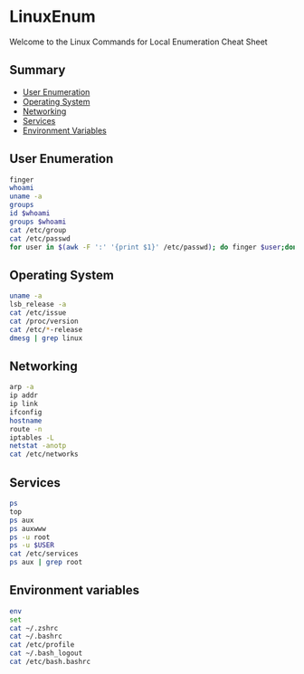 # LinuxEnum
Welcome to the Linux Commands for Local Enumeration Cheat Sheet


## Summary

* [User Enumeration](#userenumeration)
* [Operating System](#operatingsystem)
* [Networking](#network)
* [Services](#services)
* [Environment Variables](#environmentvar)






## User Enumeration

```bash
finger
whoami
uname -a
groups
id $whoami
groups $whoami
cat /etc/group
cat /etc/passwd
for user in $(awk -F ':' '{print $1}' /etc/passwd); do finger $user;done |grep Shell  2>/dev/null
```

## Operating System

```bash
uname -a
lsb_release -a
cat /etc/issue  
cat /proc/version
cat /etc/*-release
dmesg | grep linux 
```


## Networking

```bash
arp -a
ip addr
ip link
ifconfig
hostname
route -n
iptables -L
netstat -anotp
cat /etc/networks 

```
## Services

```bash
ps
top
ps aux
ps auxwww
ps -u root
ps -u $USER
cat /etc/services
ps aux | grep root
```

## Environment variables

```bash
env
set
cat ~/.zshrc
cat ~/.bashrc
cat /etc/profile
cat ~/.bash_logout 
cat /etc/bash.bashrc
```
